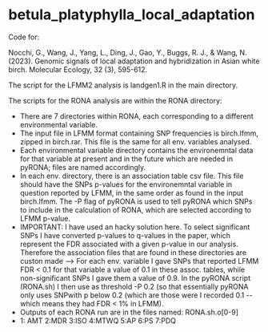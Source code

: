 # betula_platyphylla_local_adaptation
Code for:


Nocchi, G., Wang, J., Yang, L., Ding, J., Gao, Y., Buggs, R. J., & Wang, N. (2023). Genomic signals of local adaptation and hybridization in Asian white birch. Molecular Ecology, 32 (3), 595-612.

The script for the LFMM2 analysis is landgen1.R in the main directory.


The scripts for the RONA analysis are within the RONA directory:
- There are 7 directories within RONA, each corresponding to a different environmental variable.
- The input file in LFMM format containing SNP frequencies is birch.lfmm, zipped in birch.rar. This file is the same for all env. variables analysed.
- Each environmental variable directory contains the environemntal data for that variable at present and in the future which are needed in pyRONA; files are named accordingly.
- In each env. directory, there is an association table csv file. This file should have the SNPs p-values  for the environemntal variable in question reported by LFMM, in the same order as found in the input birch.lfmm. The -P flag of pyRONA is used to tell pyRONA which SNPs to include in the calculation of RONA, which are selected according to LFMM p-value. 
- IMPORTANT: I have used an hacky solution here. To select significant SNPs I have converted p-values to q-values in the paper, which represent the FDR associated with a given p-value in our analysis. Therefore the association files that are found in these directories are custon made --> For each env. variable I gave SNPs that reported LFMM FDR < 0.1 for that variable a value of 0.1 in these assoc. tables, while non-significant SNPs I gave them a value of 0.9. In the pyRONA script (RONA.sh) I then use as threshold -P 0.2 (so that essentially pyRONA only uses SNPwith p below 0.2 (which are those were I recorded 0.1 -- which means they had FDR < 1% in LFMM).
- Outputs of each RONA run are in the files named: RONA.sh.o[0-9]
- 1: AMT 2:MDR 3:ISO 4:MTWQ 5:AP 6:PS 7:PDQ


